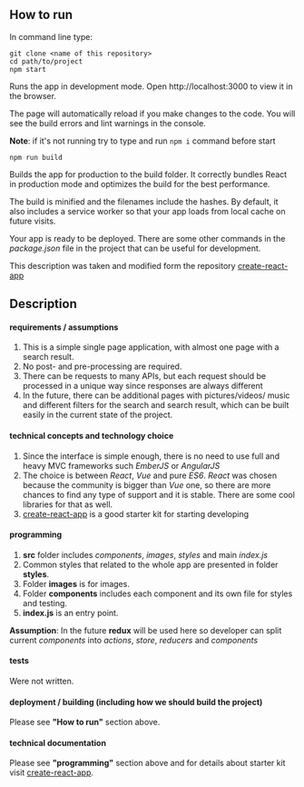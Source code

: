 ## How to run
In command line type:
```
git clone <name of this repository>
cd path/to/project
npm start
```

Runs the app in development mode.
Open http://localhost:3000 to view it in the browser.

The page will automatically reload if you make changes to the code.
You will see the build errors and lint warnings in the console.

**Note**: if it's not running try to type and run `npm i` command before start


```
npm run build
```

Builds the app for production to the build folder.
It correctly bundles React in production mode and optimizes the build for the best performance.

The build is minified and the filenames include the hashes.
By default, it also includes a service worker so that your app loads from local cache on future visits.

Your app is ready to be deployed.
There are some other commands in the *package.json* file in the project that can be useful for development.

This description was taken and modified form the repository [create-react-app]

## Description
#### requirements / assumptions
1) This is a simple single page application, with almost one page with a search result.
2) No post- and pre-processing are required.
3) There can be requests to many APIs, but each request should be processed in a unique way since responses are always different
4) In the future, there can be additional pages with pictures/videos/ music and different filters for the search and search result, 
which can be built easily in the current state of the project.   


#### technical concepts and technology choice
1) Since the interface is simple enough, there is no need to use full and heavy MVC frameworks such *EmberJS* or *AngularJS*
2) The choice is between *React*, *Vue* and pure *ES6*. 
*React* was chosen because the community is bigger than *Vue* one, so there are more chances to find any type of support and it is stable. There are some cool libraries for that as well.
3) [create-react-app] is a good starter kit for starting developing


#### programming
1) **src** folder includes *components*, *images*, *styles* and main *index.js*
2) Common styles that related to the whole app are presented in folder **styles**.
3) Folder **images** is for images.
4) Folder **components** includes each component and its own file for styles and testing.
5) **index.js** is an entry point.

**Assumption**: In the future **redux** will be used here so developer can split current *components* into *actions*, *store*, *reducers* and *components*
 
 
#### tests
Were not written. 


#### deployment / building (including how we should build the project)
Please see **"How to run"** section above. 


#### technical documentation
Please see **"programming"** section above and for details about starter kit visit [create-react-app].



[create-react-app]: <https://github.com/facebook/create-react-app>
